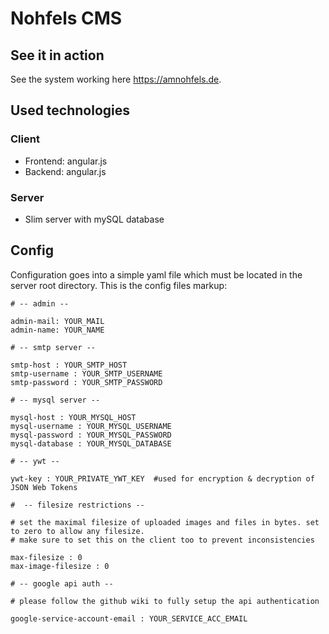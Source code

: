 # Nohfels CMS

## See it in action

See the system working here https://amnohfels.de. 

## Used technologies

### Client

* Frontend: angular.js
* Backend: angular.js

### Server

* Slim server with mySQL database

## Config

Configuration goes into a simple yaml file which must be located in the server root directory. This is the config files markup:

 	# -- admin --

 	admin-mail: YOUR_MAIL
  	admin-name: YOUR_NAME

  	# -- smtp server --

  	smtp-host : YOUR_SMTP_HOST
  	smtp-username : YOUR_SMTP_USERNAME
  	smtp-password : YOUR_SMTP_PASSWORD
  	
	# -- mysql server --

	mysql-host : YOUR_MYSQL_HOST
	mysql-username : YOUR_MYSQL_USERNAME
	mysql-password : YOUR_MYSQL_PASSWORD
	mysql-database : YOUR_MYSQL_DATABASE
  	
  	# -- ywt --
  	
  	ywt-key : YOUR_PRIVATE_YWT_KEY  #used for encryption & decryption of JSON Web Tokens
  	
  	#  -- filesize restrictions --

	# set the maximal filesize of uploaded images and files in bytes. set to zero to allow any filesize.
	# make sure to set this on the client too to prevent inconsistencies

	max-filesize : 0
	max-image-filesize : 0
	
	# -- google api auth --

    # please follow the github wiki to fully setup the api authentication

    google-service-account-email : YOUR_SERVICE_ACC_EMAIL

